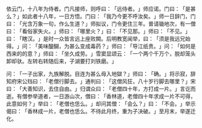 依云门，十八年为侍者。门凡接师，则呼曰：​「远侍者。​」师应诺。门曰：​「是甚么？​」如此者十八年，一日方悟。门曰：​「我乃今更不呼汝矣。​」师一日辞门，门曰：​「光含万象一句，作么生道？​」师拟议，门令更住三年。普请锄地次，有一僧曰：​「看俗家失火。​」师曰：​「哪里火？​」曰：​「不见那。​」师曰：​「不见。​」曰：​「瞎汉。​」是时一众皆言远上座败闕。后明教宽闻举，曰：​「须是我远兄始得。​」问：​「美味醍醐，为甚么变成毒药？​」师曰：​「导江纸贵。​」问：​「如何是西来的的意？​」师曰：​「坐久成劳。​」雪窦显颂云：​「一个两个千万个，脱却笼头卸却驮。左转右转随后来，子湖要打刘铁磨。​」

问：​「一子出家，九族解脱。目连为甚么母入地獄？​」师曰：​「确。​」将示寂，辞知府宋公珰曰：​「老僧行脚去。​」通判曰：​「这僧风狂，八十岁行脚去哪里？​」宋曰：​「大善知识，去住自由。​」归谓众曰：​「老僧四十年，方打成一片。​」言讫而逝。有僧参举道者，一日游山次，僧曰：​「香林道，老僧四十年求成一片不可得，此意如何？​」举曰：​「老僧也恁么。​」却问其僧：​「会么？​」曰：​「不会。​」举示偈曰：​「香林成一片，老僧也恁么。不待此月终，重为子决破。​」至月末，举遂迁化。
